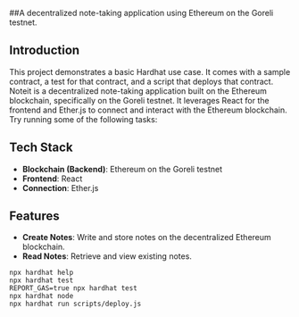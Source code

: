 ##A decentralized note-taking application using Ethereum on the Goreli testnet.
## Introduction
This project demonstrates a basic Hardhat use case. It comes with a sample contract, a test for that contract, and a script that deploys that contract.
Noteit is a decentralized note-taking application built on the Ethereum blockchain, specifically on the Goreli testnet. It leverages React for the frontend and Ether.js to connect and interact with the Ethereum blockchain.
Try running some of the following tasks:


## Tech Stack

- **Blockchain (Backend)**: Ethereum on the Goreli testnet
- **Frontend**: React
- **Connection**: Ether.js

## Features

- **Create Notes**: Write and store notes on the decentralized Ethereum blockchain.
- **Read Notes**: Retrieve and view existing notes.

```shell
npx hardhat help
npx hardhat test
REPORT_GAS=true npx hardhat test
npx hardhat node
npx hardhat run scripts/deploy.js
```




